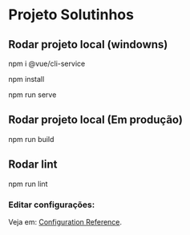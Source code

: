 # Projeto Solutinhos

## Rodar projeto local (windowns)

npm i @vue/cli-service

npm install

npm run serve
## Rodar projeto local (Em produção)
npm run build

## Rodar lint
npm run lint

### Editar configurações:
Veja em: [Configuration Reference](https://cli.vuejs.org/config/).
